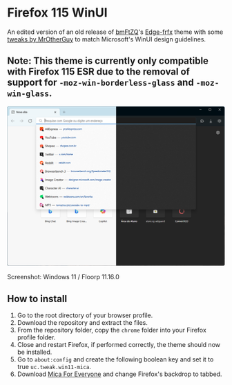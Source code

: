# Firefox 115 WinUI
An edited version of an old release of [bmFtZQ](https://github.com/bmFtZQ)'s [Edge-frfx](https://github.com/bmFtZQ/Edge-FrFox) theme with some [tweaks by MrOtherGuy](https://github.com/MrOtherGuy/firefox-csshacks) to match Microsoft's WinUI design guidelines.

## Note: This theme is currently only compatible with Firefox 115 ESR due to the removal of support for `-moz-win-borderless-glass` and `-moz-win-glass`.

<!-- Use <img> element to set a maximum width. -->
<img src="screenshot.png" alt="Firefox 115 WinUI thumbnail screenshot." width="754">

Screenshot: Windows 11 / Floorp 11.16.0

## How to install
1. Go to the root directory of your browser profile.
2. Download the repository and extract the files.
3. From the repository folder, copy the `chrome` folder into your Firefox profile folder.
4. Close and restart Firefox, if performed correctly, the theme should now be installed.
5. Go to `about:config` and create the following boolean key and set it to true `uc.tweak.win11-mica`.
6. Download [Mica For Everyone](https://github.com/MicaForEveryone/MicaForEveryone) and change Firefox's backdrop to tabbed.

